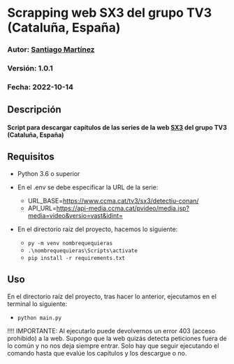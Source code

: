 # Scrapping web SX3 del grupo TV3 (Cataluña, España)

### Autor: [Santiago Martínez](https://github.com/santimb96)
### Versión: 1.0.1
### Fecha: 2022-10-14

## Descripción
#### Script para descargar capítulos de las series de la web [SX3](https://www.ccma.cat/tv3/sx3/) del grupo TV3 (Cataluña, España)

## Requisitos

* Python 3.6 o superior

* En el .env se debe especificar la URL de la serie:
    * URL_BASE=https://www.ccma.cat/tv3/sx3/detectiu-conan/
    * API_URL=https://api-media.ccma.cat/pvideo/media.jsp?media=video&versio=vast&idint=

* En el directorio raíz del proyecto, hacemos lo siguiente:
    * `py -m venv nombrequequieras`
    * `.\nombrequequieras\Scripts\activate`
    * `pip install -r requirements.txt`

## Uso

En el directorio raíz del proyecto, tras hacer lo anterior, ejecutamos en el terminal lo siguiente:
* `python main.py`

!!!! IMPORTANTE: Al ejecutarlo puede devolvernos un error 403 (acceso prohibido) a la web. Supongo que la web quizás detecta peticiones fuera de lo común y no nos deja siempre entrar. Solo hay que seguir ejecutando el comando hasta que evalúe los capítulos y los descargue o no.